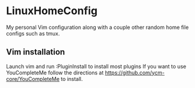# LinuxHomeConfig
My personal Vim configuration along with a couple other random home file configs such as tmux.
## Vim installation
Launch vim and run :PluginInstall to install most plugins
If you want to use YouCompleteMe follow the directions at https://github.com/ycm-core/YouCompleteMe to install.
